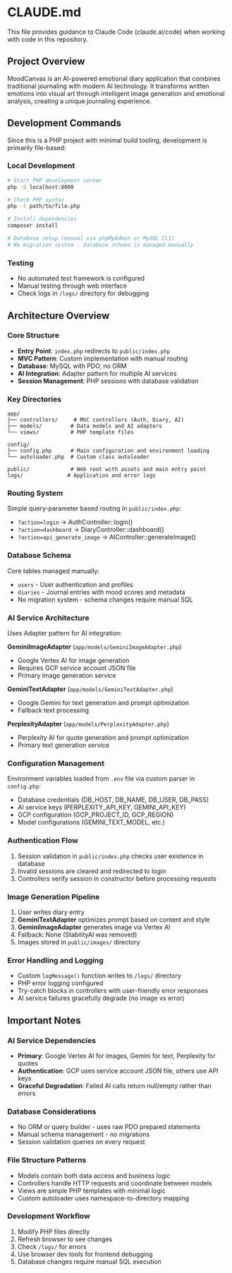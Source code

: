 # CLAUDE.md

This file provides guidance to Claude Code (claude.ai/code) when working with code in this repository.

## Project Overview

MoodCanvas is an AI-powered emotional diary application that combines traditional journaling with modern AI technology. It transforms written emotions into visual art through intelligent image generation and emotional analysis, creating a unique journaling experience.

## Development Commands

Since this is a PHP project with minimal build tooling, development is primarily file-based:

### Local Development
```bash
# Start PHP development server
php -S localhost:8000

# Check PHP syntax
php -l path/to/file.php

# Install dependencies
composer install

# Database setup (manual via phpMyAdmin or MySQL CLI)
# No migration system - database schema is managed manually
```

### Testing
- No automated test framework is configured
- Manual testing through web interface
- Check logs in `/logs/` directory for debugging

## Architecture Overview

### Core Structure
- **Entry Point**: `index.php` redirects to `public/index.php`
- **MVC Pattern**: Custom implementation with manual routing
- **Database**: MySQL with PDO, no ORM
- **AI Integration**: Adapter pattern for multiple AI services
- **Session Management**: PHP sessions with database validation

### Key Directories
```
app/
├── controllers/     # MVC controllers (Auth, Diary, AI)
├── models/         # Data models and AI adapters
└── views/          # PHP template files

config/
├── config.php      # Main configuration and environment loading
└── autoloader.php  # Custom class autoloader

public/             # Web root with assets and main entry point
logs/              # Application and error logs
```

### Routing System
Simple query-parameter based routing in `public/index.php`:
- `?action=login` → AuthController::login()
- `?action=dashboard` → DiaryController::dashboard()
- `?action=api_generate_image` → AIController::generateImage()

### Database Schema
Core tables managed manually:
- `users` - User authentication and profiles
- `diaries` - Journal entries with mood scores and metadata
- No migration system - schema changes require manual SQL

### AI Service Architecture
Uses Adapter pattern for AI integration:

**GeminiImageAdapter** (`app/models/GeminiImageAdapter.php`)
- Google Vertex AI for image generation
- Requires GCP service account JSON file
- Primary image generation service

**GeminiTextAdapter** (`app/models/GeminiTextAdapter.php`)
- Google Gemini for text generation and prompt optimization
- Fallback text processing

**PerplexityAdapter** (`app/models/PerplexityAdapter.php`)
- Perplexity AI for quote generation and prompt optimization
- Primary text generation service

### Configuration Management
Environment variables loaded from `.env` file via custom parser in `config.php`:
- Database credentials (DB_HOST, DB_NAME, DB_USER, DB_PASS)
- AI service keys (PERPLEXITY_API_KEY, GEMINI_API_KEY)
- GCP configuration (GCP_PROJECT_ID, GCP_REGION)
- Model configurations (GEMINI_TEXT_MODEL, etc.)

### Authentication Flow
1. Session validation in `public/index.php` checks user existence in database
2. Invalid sessions are cleared and redirected to login
3. Controllers verify session in constructor before processing requests

### Image Generation Pipeline
1. User writes diary entry
2. **GeminiTextAdapter** optimizes prompt based on content and style
3. **GeminiImageAdapter** generates image via Vertex AI
4. Fallback: None (StabilityAI was removed)
5. Images stored in `public/images/` directory

### Error Handling and Logging
- Custom `logMessage()` function writes to `/logs/` directory
- PHP error logging configured
- Try-catch blocks in controllers with user-friendly error responses
- AI service failures gracefully degrade (no image vs error)

## Important Notes

### AI Service Dependencies
- **Primary**: Google Vertex AI for images, Gemini for text, Perplexity for quotes
- **Authentication**: GCP uses service account JSON file, others use API keys
- **Graceful Degradation**: Failed AI calls return null/empty rather than errors

### Database Considerations
- No ORM or query builder - uses raw PDO prepared statements
- Manual schema management - no migrations
- Session validation queries on every request

### File Structure Patterns
- Models contain both data access and business logic
- Controllers handle HTTP requests and coordinate between models
- Views are simple PHP templates with minimal logic
- Custom autoloader uses namespace-to-directory mapping

### Development Workflow
1. Modify PHP files directly
2. Refresh browser to see changes
3. Check `/logs/` for errors
4. Use browser dev tools for frontend debugging
5. Database changes require manual SQL execution